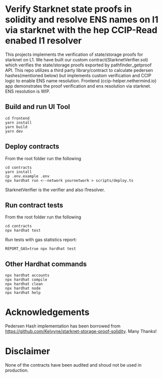 # Verify Starknet state proofs in solidity and resolve ENS names on l1 via starknet with the hep CCIP-Read enabed l1 resolver
This projects implements the verification of state/storage proofs for starknet on L1. We have built our custom contract(StarknetVerifier.sol) which verifies the state/storage proofs exported by pathfinder_getproof API. This repo utilizes a third party library/contract to calculate pedersen hashes(mentioned below) but implements custom verification and CCIP logic to enable ENS name resolution. Frontend (ccip-helper.nethermind.io) app demonstrates the proof verification and ens resolution via starknet. ENS resolution is WIP.

## Build and run UI Tool
```shell
cd frontend
yarn install
yarn build
yarn dev
```

## Deploy contracts
From the root folder run the following
```shell
cd contracts
yarn install
cp .env.example .env
npx hardhat run <--network yournetwork > scripts/deploy.ts
```
StarknetVerifier is the verifier and also l1resolver.

## Run contract tests
From the root folder run the following
```shell
cd contracts
npx hardhat test
```

Run tests with gas statistics report:
```shell
REPORT_GAS=true npx hardhat test 
```


## Other Hardhat commands

```shell
npx hardhat accounts
npx hardhat compile
npx hardhat clean
npx hardhat node
npx hardhat help
```

# Acknowledgements
Pedersen Hash implementation has been borrowed from https://github.com/Kelvyne/starknet-storage-proof-solidity. Many Thanks!

# Disclaimer
None of the contracts have been audited and shoud not be used in production.
